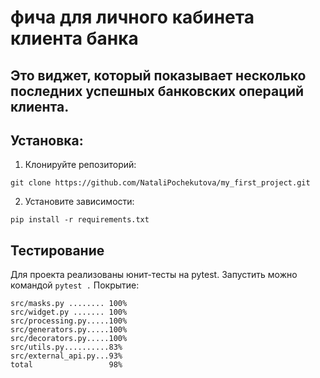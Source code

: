 # фича для личного кабинета клиента банка
## Это виджет, который показывает несколько последних успешных банковских операций клиента.
## Установка:
1. Клонируйте репозиторий:
```
git clone https://github.com/NataliPochekutova/my_first_project.git
```
2. Установите зависимости:
```
pip install -r requirements.txt
```
## Тестирование
Для проекта реализованы юнит-тесты на pytest. Запустить можно командой `pytest .`
Покрытие:
```
src/masks.py ........ 100%
src/widget.py ....... 100%
src/processing.py.....100%
src/generators.py.....100%
src/decorators.py.....100%
src/utils.py..........83%
src/external_api.py...93%
total                 98%
```
